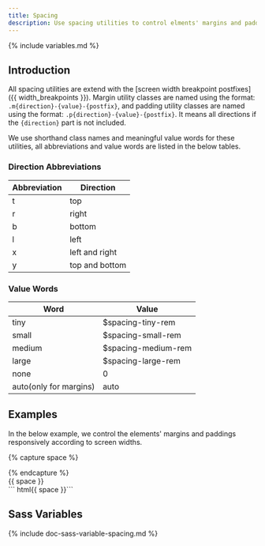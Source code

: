 ```yaml
---
title: Spacing
description: Use spacing utilities to control elments' margins and paddings responsively.
---
```


{% include variables.md %}

## Introduction

All spacing utilities are extend with the
[screen width breakpoint postfixes]({{ width_breakpoints }}).
Margin utility classes are named using the format:
`.m{direction}-{value}-{postfix}`,
and padding utility classes are named using the format:
`.p{direction}-{value}-{postfix}`.
It means all directions if the `{direction}` part is not included.

We use shorthand class names and meaningful value words for these utilities,
all abbreviations and value words are listed in the below tables.

### Direction Abbreviations

<div class="table table-border">
  <table>
    <thead>
      <tr><th>Abbreviation</th><th>Direction</th></tr>
    </thead>
    <tbody>
      <tr><td>t</td><td>top</td></tr>
      <tr><td>r</td><td>right</td></tr>
      <tr><td>b</td><td>bottom</td></tr>
      <tr><td>l</td><td>left</td></tr>
      <tr><td>x</td><td>left and right</td></tr>
      <tr><td>y</td><td>top and bottom</td></tr>
    </tbody>
  </table>
</div>

### Value Words

<div class="table table-border">
  <table>
    <thead>
      <tr><th>Word</th><th>Value</th></tr>
    </thead>
    <tbody>
      <tr><td>tiny</td><td>$spacing-tiny-rem</td></tr>
      <tr><td>small</td><td>$spacing-small-rem</td></tr>
      <tr><td>medium</td><td>$spacing-medium-rem</td></tr>
      <tr><td>large</td><td>$spacing-large-rem</td></tr>
      <tr><td>none</td><td>0</td></tr>
      <tr><td>auto(only for margins)</td><td>auto</td></tr>
    </tbody>
  </table>
</div>

## Examples

In the below example, we control the elements' margins and paddings
 responsively according to screen widths.

{% capture space %}
<div class="p-small px-medium-m py-large-l bc-primary">
  <div class="bc-danger">
    <div class="p-large mx-small my-medium-m m-large-l bc-dark"></div>
  </div>
</div>
{% endcapture %}
<div class="example">
  {{ space }}
</div>
``` html{{ space }}```

## Sass Variables

{% include doc-sass-variable-spacing.md %}